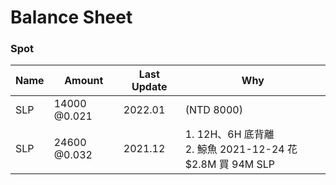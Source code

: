 # Balance Sheet

### Spot
|Name|Amount|Last Update|Why|
|---|---|---|---|
|SLP|14000 @0.021|2022.01|(NTD 8000)|
|SLP|24600 @0.032|2021.12|1. 12H、6H 底背離<br>2. 鯨魚 2021-12-24 花 $2.8M 買 94M SLP|
